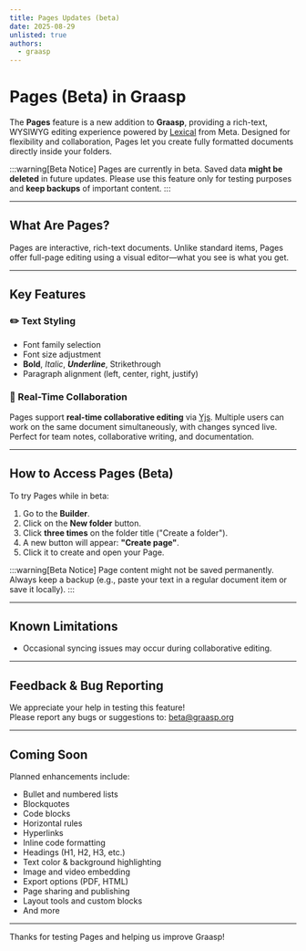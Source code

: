 ```yaml
---
title: Pages Updates (beta)
date: 2025-08-29
unlisted: true
authors:
  - graasp
---
```


# Pages (Beta) in Graasp

The **Pages** feature is a new addition to **Graasp**, providing a rich-text, WYSIWYG editing experience powered by [Lexical](https://lexical.dev/) from Meta. Designed for flexibility and collaboration, Pages let you create fully formatted documents directly inside your folders.

:::warning[Beta Notice]
Pages are currently in beta. Saved data **might be deleted** in future updates. Please use this feature only for testing purposes and **keep backups** of important content.
:::

---

## What Are Pages?

Pages are interactive, rich-text documents. Unlike standard items, Pages offer full-page editing using a visual editor—what you see is what you get.

---

## Key Features

### ✏️ Text Styling

- Font family selection
- Font size adjustment
- **Bold**, _Italic_, **_Underline_**, Strikethrough
- Paragraph alignment (left, center, right, justify)

<!-- ### 🧾 Rich Content Structure

Coming soon -->

### 🤝 Real-Time Collaboration

Pages support **real-time collaborative editing** via [Yjs](https://yjs.dev/). Multiple users can work on the same document simultaneously, with changes synced live. Perfect for team notes, collaborative writing, and documentation.

---

## How to Access Pages (Beta)

To try Pages while in beta:

1. Go to the **Builder**.
2. Click on the **New folder** button.
3. Click **three times** on the folder title ("Create a folder").
4. A new button will appear: **"Create page"**.
5. Click it to create and open your Page.

:::warning[Beta Notice]
Page content might not be saved permanently. Always keep a backup (e.g., paste your text in a regular document item or save it locally).
:::

---

## Known Limitations

- Occasional syncing issues may occur during collaborative editing.

---

## Feedback & Bug Reporting

We appreciate your help in testing this feature!  
Please report any bugs or suggestions to: [beta@graasp.org](mailto:beta@graasp.org)

---

## Coming Soon

Planned enhancements include:

- Bullet and numbered lists
- Blockquotes
- Code blocks
- Horizontal rules
- Hyperlinks
- Inline code formatting
- Headings (H1, H2, H3, etc.)
- Text color & background highlighting
- Image and video embedding
- Export options (PDF, HTML)
- Page sharing and publishing
- Layout tools and custom blocks
- And more

---

Thanks for testing Pages and helping us improve Graasp!
